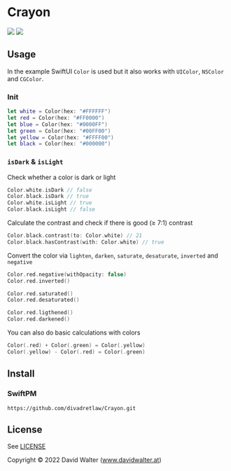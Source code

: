 # Crayon

[![](https://img.shields.io/endpoint?url=https%3A%2F%2Fswiftpackageindex.com%2Fapi%2Fpackages%2Fdivadretlaw%2FCrayon%2Fbadge%3Ftype%3Dplatforms)](https://swiftpackageindex.com/divadretlaw/Crayon)
[![](https://img.shields.io/endpoint?url=https%3A%2F%2Fswiftpackageindex.com%2Fapi%2Fpackages%2Fdivadretlaw%2FCrayon%2Fbadge%3Ftype%3Dswift-versions)](https://swiftpackageindex.com/divadretlaw/Crayon)

## Usage

In the example SwiftUI `Color` is used but it also works with `UIColor`, `NSColor` and `CGColor`.

### Init

```swift
let white = Color(hex: "#FFFFFF")
let red = Color(hex: "#FF0000")
let blue = Color(hex: "#0000FF")
let green = Color(hex: "#00FF00")
let yellow = Color(hex: "#FFFF00")
let black = Color(hex: "#000000")
```

### `isDark` & `isLight`

Check whether a color is dark or light

```swift
Color.white.isDark // false
Color.black.isDark // true
Color.white.isLight // true
Color.black.isLight // false
```

Calculate the contrast and check if there is good (≥ 7:1) contrast

```swift
Color.black.contrast(to: Color.white) // 21
Color.black.hasContrast(with: Color.white) // true
```

Convert the color via `lighten`, `darken`, `saturate`, `desaturate`, `inverted` and `negative`

```swift
Color.red.negative(withOpacity: false)
Color.red.inverted()

Color.red.saturated()
Color.red.desaturated()

Color.red.ligthened()
Color.red.darkened()
```

You can also do basic calculations with colors

```swift
Color(.red) + Color(.green) = Color(.yellow)
Color(.yellow) - Color(.red) = Color(.green)
```

## Install

### SwiftPM

```
https://github.com/divadretlaw/Crayon.git
```

## License

See [LICENSE](LICENSE)

Copyright © 2022 David Walter (www.davidwalter.at)
